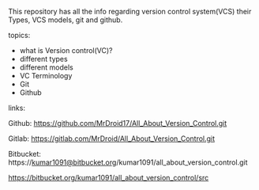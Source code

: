 This repository has all the info regarding version control system(VCS) their Types, VCS models, git and github.

topics:

* what is Version control(VC)?
* different types
* different models
* VC Terminology
* Git 
* Github


links:

Github:
https://github.com/MrDroid17/All_About_Version_Control.git

Gitlab:
https://gitlab.com/MrDroid/All_About_Version_Control.git

Bitbucket:
https://kumar1091@bitbucket.org/kumar1091/all_about_version_control.git

https://bitbucket.org/kumar1091/all_about_version_control/src

